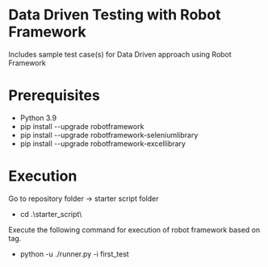 # Data Driven Testing with Robot Framework
 Includes sample test case(s) for Data Driven approach using Robot Framework

# Prerequisites
 * Python 3.9
 * pip install --upgrade robotframework
 * pip install --upgrade robotframework-seleniumlibrary
 * pip install --upgrade robotframework-excellibrary
 
 # Execution
 Go to repository folder -> starter script folder 
  * cd .\starter_script\
 
 Execute the following command for execution of robot framework based on tag. 
  * python -u ./runner.py -i first_test
